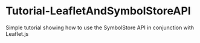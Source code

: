 Tutorial-LeafletAndSymbolStoreAPI
=================================

Simple tutorial showing how to use the SymbolStore API in conjunction with Leaflet.js
